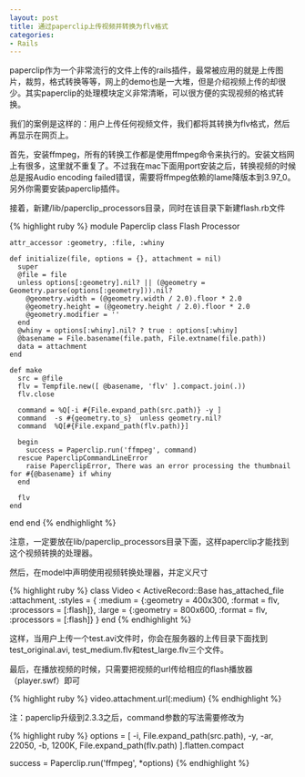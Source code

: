 ```yaml
---
layout: post
title: 通过paperclip上传视频并转换为flv格式
categories:
- Rails
---
```

paperclip作为一个非常流行的文件上传的rails插件，最常被应用的就是上传图片，裁剪，格式转换等等，网上的demo也是一大堆，但是介绍视频上传的却很少。其实paperclip的处理模块定义非常清晰，可以很方便的实现视频的格式转换。

我们的案例是这样的：用户上传任何视频文件，我们都将其转换为flv格式，然后再显示在网页上。

首先，安装ffmpeg，所有的转换工作都是使用ffmpeg命令来执行的。安装文档网上有很多，这里就不重复了。不过我在mac下面用port安装之后，转换视频的时候总是报Audio encoding failed错误，需要将ffmpeg依赖的lame降版本到3.97_0。另外你需要安装paperclip插件。

接着，新建/lib/paperclip_processors目录，同时在该目录下新建flash.rb文件

{% highlight ruby %}
module Paperclip
  class Flash  Processor

    attr_accessor :geometry, :file, :whiny

    def initialize(file, options = {}, attachment = nil)
      super
      @file = file
      unless options[:geometry].nil? || (@geometry = Geometry.parse(options[:geometry])).nil?
        @geometry.width = (@geometry.width / 2.0).floor * 2.0
        @geometry.height = (@geometry.height / 2.0).floor * 2.0
        @geometry.modifier = ''
      end
      @whiny = options[:whiny].nil? ? true : options[:whiny]
      @basename = File.basename(file.path, File.extname(file.path))
      data = attachment
    end

    def make
      src = @file
      flv = Tempfile.new([ @basename, 'flv' ].compact.join(.))
      flv.close

      command = %Q[-i #{File.expand_path(src.path)} -y ]
      command  -s #{geometry.to_s}  unless geometry.nil?
      command  %Q[#{File.expand_path(flv.path)}]

      begin
        success = Paperclip.run('ffmpeg', command)
      rescue PaperclipCommandLineError
        raise PaperclipError, There was an error processing the thumbnail for #{@basename} if whiny
      end

      flv
    end
  end
end
{% endhighlight %}

注意，一定要放在lib/paperclip_processors目录下面，这样paperclip才能找到这个视频转换的处理器。

然后，在model中声明使用视频转换处理器，并定义尺寸

{% highlight ruby %}
class Video < ActiveRecord::Base
  has_attached_file :attachment, :styles = {
    :medium = {:geometry = 400x300, :format = flv, :processors = [:flash]},
    :large = {:geometry = 800x600, :format = flv, :processors = [:flash]}
  }
end
{% endhighlight %}

这样，当用户上传一个test.avi文件时，你会在服务器的上传目录下面找到test_original.avi, test_medium.flv和test_large.flv三个文件。

最后，在播放视频的时候，只需要把视频的url传给相应的flash播放器（player.swf）即可

{% highlight ruby %}
video.attachment.url(:medium)
{% endhighlight %}



注：paperclip升级到2.3.3之后，command参数的写法需要修改为

{% highlight ruby %}
options = [
  -i,
  File.expand_path(src.path),
  -y,
  -ar,
  22050,
  -b,
  1200K,
  File.expand_path(flv.path)
].flatten.compact

success = Paperclip.run('ffmpeg', *options)
{% endhighlight %}





